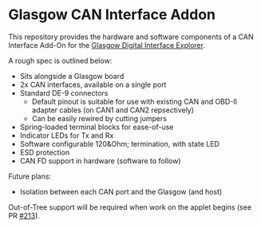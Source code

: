 # Glasgow CAN Interface Addon

This repository provides the hardware and software components of a CAN Interface Add-On for the [Glasgow Digital Interface Explorer](https://github.com/GlasgowEmbedded/glasgow).

A rough spec is outlined below:

- Sits alongside a Glasgow board
- 2x CAN interfaces, available on a single port
- Standard DE-9 connectors
  - Default pinout is suitable for use with existing CAN and OBD-II adapter cables (on CAN1 and CAN2 repsectively)
  - Can be easily rewired by cutting jumpers
- Spring-loaded terminal blocks for ease-of-use
- Indicator LEDs for Tx and Rx
- Software configurable 120&Ohm; termination, with state LED
- ESD protection
- CAN FD support in hardware (software to follow)

Future plans:

- Isolation between each CAN port and the Glasgow (and host)

Out-of-Tree support will be required when work on the applet begins (see PR [#213](https://github.com/GlasgowEmbedded/glasgow/pull/213)).
